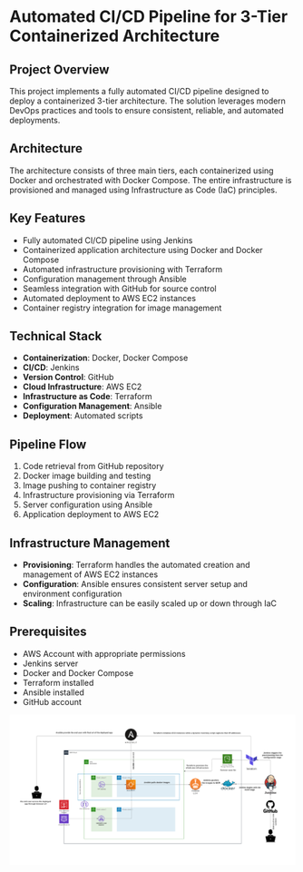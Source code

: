 # Automated CI/CD Pipeline for 3-Tier Containerized Architecture

## Project Overview

This project implements a fully automated CI/CD pipeline designed to deploy a containerized 3-tier architecture. The solution leverages modern DevOps practices and tools to ensure consistent, reliable, and automated deployments.

## Architecture

The architecture consists of three main tiers, each containerized using Docker and orchestrated with Docker Compose. The entire infrastructure is provisioned and managed using Infrastructure as Code (IaC) principles.

## Key Features

- Fully automated CI/CD pipeline using Jenkins
- Containerized application architecture using Docker and Docker Compose
- Automated infrastructure provisioning with Terraform
- Configuration management through Ansible
- Seamless integration with GitHub for source control
- Automated deployment to AWS EC2 instances
- Container registry integration for image management

## Technical Stack

- **Containerization**: Docker, Docker Compose
- **CI/CD**: Jenkins
- **Version Control**: GitHub
- **Cloud Infrastructure**: AWS EC2
- **Infrastructure as Code**: Terraform
- **Configuration Management**: Ansible
- **Deployment**: Automated scripts

## Pipeline Flow

1. Code retrieval from GitHub repository
2. Docker image building and testing
3. Image pushing to container registry
4. Infrastructure provisioning via Terraform
5. Server configuration using Ansible
6. Application deployment to AWS EC2

## Infrastructure Management

- **Provisioning**: Terraform handles the automated creation and management of AWS EC2 instances
- **Configuration**: Ansible ensures consistent server setup and environment configuration
- **Scaling**: Infrastructure can be easily scaled up or down through IaC

## Prerequisites

- AWS Account with appropriate permissions
- Jenkins server
- Docker and Docker Compose
- Terraform installed
- Ansible installed
- GitHub account

![CI/CD Pipeline Architecture](assets/aws-infra-CI-CD.png)

